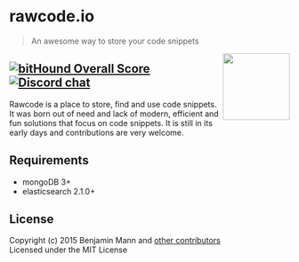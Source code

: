 # rawcode.io
> An awesome way to store your code snippets   
<img align="right" height="120" src="https://rawcode.io/img/logo_beta.png">   

[![bitHound Overall Score](https://www.bithound.io/github/rawcodeio/rawcodeio/badges/score.svg)](https://www.bithound.io/github/rawcodeio/rawcodeio) [![Discord chat](https://img.shields.io/badge/discord-join%20chat%20%E2%86%92-brightgreen.svg?style=flat)](https://discordapp.com/channels/131293488078782464/131293488078782464)   
--
Rawcode is a place to store, find and use code snippets.
It was born out of need and lack of modern, efficient and fun solutions that focus on code snippets. It is still in its early days and contributions are very welcome.

## Requirements

- mongoDB 3+
- elasticsearch 2.1.0+


## License

Copyright (c) 2015 Benjamin Mann and [other contributors](https://github.com/rawcodeio/rawcodeio/graphs/contributors)   
Licensed under the MIT License
